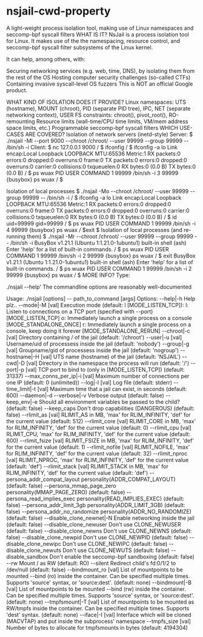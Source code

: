 # nsjail-cwd-property
A light-weight process isolation tool, making use of Linux namespaces and seccomp-bpf syscall filters
WHAT IS IT?
NsJail is a process isolation tool for Linux. It makes use of the the namespacing, resource control, and seccomp-bpf syscall filter subsystems of the Linux kernel.

It can help, among others, with:

Securing networking services (e.g. web, time, DNS), by isolating them from the rest of the OS
Hosting computer security challenges (so-called CTFs)
Containing invasive syscall-level OS fuzzers
This is NOT an official Google product.

WHAT KIND OF ISOLATION DOES IT PROVIDE?
Linux namespaces: UTS (hostname), MOUNT (chroot), PID (separate PID tree), IPC, NET (separate networking context), USER
FS constraints: chroot(), pivot_root(), RO-remounting
Resource limits (wall-time/CPU time limits, VM/mem address space limits, etc.)
Programmable seccomp-bpf syscall filters
WHICH USE-CASES ARE COVERED?
Isolation of network servers (inetd-style)
Server:
 $ ./nsjail -Ml --port 9000 --chroot /chroot/ --user 99999 --group 99999 -- /bin/sh -i
Client:
 $ nc 127.0.0.1 9000
 / $ ifconfig
 / $ ifconfig -a
 lo    Link encap:Local Loopback
       LOOPBACK  MTU:65536  Metric:1
       RX packets:0 errors:0 dropped:0 overruns:0 frame:0
       TX packets:0 errors:0 dropped:0 overruns:0 carrier:0 collisions:0 txqueuelen:0
       RX bytes:0 (0.0 B)  TX bytes:0 (0.0 B)
 / $ ps wuax
 PID   USER     COMMAND
 1 99999    /bin/sh -i
 3 99999    {busybox} ps wuax
 / $

Isolation of local processes
 $ ./nsjail -Mo --chroot /chroot/ --user 99999 --group 99999 -- /bin/sh -i
 / $ ifconfig -a
 lo    Link encap:Local Loopback
       LOOPBACK  MTU:65536  Metric:1
       RX packets:0 errors:0 dropped:0 overruns:0 frame:0
       TX packets:0 errors:0 dropped:0 overruns:0 carrier:0 collisions:0 txqueuelen:0
       RX bytes:0 (0.0 B)  TX bytes:0 (0.0 B)
 / $ id
 uid=99999 gid=99999
 / $ ps wuax
 PID   USER     COMMAND
 1 99999    /bin/sh -i
 4 99999    {busybox} ps wuax
 / $exit
 $
Isolation of local processes (and re-running them)
 $ ./nsjail -Mr --chroot /chroot/ --user 99999 --group 99999 -- /bin/sh -i
 BusyBox v1.21.1 (Ubuntu 1:1.21.0-1ubuntu1) built-in shell (ash)
 Enter 'help' for a list of built-in commands.
 / $ ps wuax
 PID   USER     COMMAND
 1 99999    /bin/sh -i
 2 99999    {busybox} ps wuax
 / $ exit
 BusyBox v1.21.1 (Ubuntu 1:1.21.0-1ubuntu1) built-in shell (ash)
 Enter 'help' for a list of built-in commands.
 / $ ps wuax
 PID   USER     COMMAND
 1 99999    /bin/sh -i
 2 99999    {busybox} ps wuax
 / $
MORE INFO?
Type:

./nsjail --help'
The commandline options are reasonably well-documented

Usage: ./nsjail [options] -- path_to_command [args]
Options:
 --help|-h
	Help plz..
 --mode|-M [val]
	Execution mode (default: l [MODE_LISTEN_TCP]):
	l: Listen to connections on a TCP port (specified with --port) [MODE_LISTEN_TCP]
	o: Immediately launch a single process on a console [MODE_STANDALONE_ONCE]
	r: Immediately launch a single process on a console, keep doing it forever [MODE_STANDALONE_RERUN]
 --chroot|-c [val]
	Directory containing / of the jail (default: '/chroot')
 --user|-u [val]
	Username/uid of processess inside the jail (default: 'nobody')
 --group|-g [val]
	Groupname/gid of processess inside the jail (default: 'nogroup')
 --hostname|-H [val]
	UTS name (hostname) of the jail (default: 'NSJAIL')
 --cwd|-D [val]
    Directory in the namespace the process will run (default: '/')
 --port|-p [val]
	TCP port to bind to (only in [MODE_LISTEN_TCP]) (default: 31337)
 --max_conns_per_ip|-i [val]
	Maximum number of connections per one IP (default: 0 (unlimited))
 --log|-l [val]
	Log file (default: stderr)
 --time_limit|-t [val]
	Maximum time that a jail can exist, in seconds (default: 600)
 --daemon|-d
 --verbose|-v
	Verbose output (default: false)
 --keep_env|-e
	Should all environment variables be passed to the child? (default: false)
 --keep_caps
	Don't drop capabilities (DANGEROUS) (default: false)
 --rlimit_as [val]
	RLIMIT_AS in MB, 'max' for RLIM_INFINITY, 'def' for the current value (default: 512)
 --rlimit_core [val]
	RLIMIT_CORE in MB, 'max' for RLIM_INFINITY, 'def' for the current value (default: 0)
 --rlimit_cpu [val]
	RLIMIT_CPU, 'max' for RLIM_INFINITY, 'def' for the current value (default: 600)
 --rlimit_fsize [val]
	RLIMIT_FSIZE in MB, 'max' for RLIM_INFINITY, 'def' for the current value (default: 1)
 --rlimit_nofile [val]
	RLIMIT_NOFILE, 'max' for RLIM_INFINITY, 'def' for the current value (default: 32)
 --rlimit_nproc [val]
	RLIMIT_NPROC, 'max' for RLIM_INFINITY, 'def' for the current value (default: 'def')
 --rlimit_stack [val]
	RLIMIT_STACK in MB, 'max' for RLIM_INFINITY, 'def' for the current value (default: 'def')
 --persona_addr_compat_layout
	personality(ADDR_COMPAT_LAYOUT) (default: false)
 --persona_mmap_page_zero
	personality(MMAP_PAGE_ZERO) (default: false)
 --persona_read_implies_exec
	personality(READ_IMPLIES_EXEC) (default: false)
 --persona_addr_limit_3gb
	personality(ADDR_LIMIT_3GB) (default: false)
 --persona_addr_no_randomize
	personality(ADDR_NO_RANDOMIZE) (default: false)
 --disable_clone_newnet|-N
	Enable networking inside the jail (default: false)
 --disable_clone_newuser
	Don't use CLONE_NEWUSER (default: false)
 --disable_clone_newns
	Don't use CLONE_NEWNS (default: false)
 --disable_clone_newpid
	Don't use CLONE_NEWPID (default: false)
 --disable_clone_newipc
	Don't use CLONE_NEWIPC (default: false)
 --disable_clone_newuts
	Don't use CLONE_NEWUTS (default: false)
 --disable_sandbox
	Don't enable the seccomp-bpf sandboxing (default: false)
 --rw
	Mount / as RW (default: RO)
 --silent
	Redirect child's fd:0/1/2 to /dev/null (default: false)
 --bindmount_ro [val]
	List of mountpoints to be mounted --bind (ro) inside the container. Can be specified multiple times. Supports 'source' syntax, or 'source:dest'. (default: none)
 --bindmount|-B [val]
	List of mountpoints to be mounted --bind (rw) inside the container. Can be specified multiple times. Supports 'source' syntax, or 'source:dest'. (default: none)
 --tmpfsmount|-T [val]
	List of mountpoints to be mounted as RW/tmpfs inside the container. Can be specified multiple times. Supports 'dest' syntax. (default: none)
 --iface|-I [val]
	Interface which will be cloned (MACVTAP) and put inside the subprocess' namespace
 --tmpfs_size [val]
	Number of bytes to allocate for tmpfsmounts in bytes (default: 4194304)
